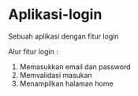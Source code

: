# Aplikasi-login
Sebuah aplikasi dengan fitur login

Alur fitur login : 
1. Memasukkan email dan password
2. Memvalidasi masukan
3. Menampilkan halaman home
